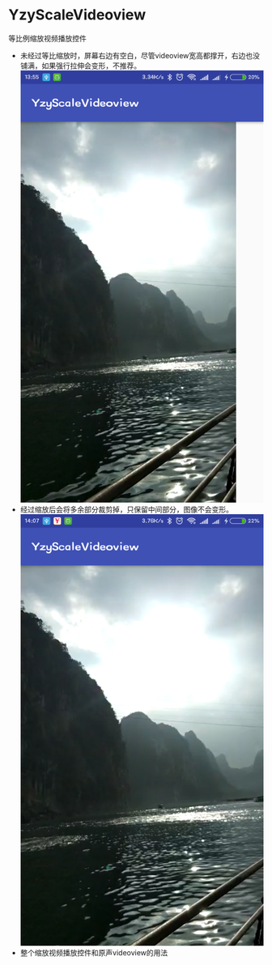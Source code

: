 # YzyScaleVideoview
等比例缩放视频播放控件  
- 未经过等比缩放时，屏幕右边有空白，尽管videoview宽高都撑开，右边也没铺满，如果强行拉伸会变形，不推荐。  
![](https://raw.githubusercontent.com/yzytmac/YzyScaleVideoview/master/videoview.png "未缩放")  
- 经过缩放后会将多余部分裁剪掉，只保留中间部分，图像不会变形。  
![](https://raw.githubusercontent.com/yzytmac/YzyScaleVideoview/master/yzyscalevideoview.png "缩放后")  
- 整个缩放视频播放控件和原声videoview的用法
